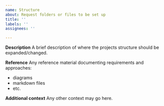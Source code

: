 ```yaml
---
name: Structure
about: Request folders or files to be set up
title: ''
labels: ''
assignees: ''

---
```


**Description**
A brief description of where the projects structure should be expanded/changed.

**Reference**
Any reference material documenting requirements and approaches:
- diagrams
- markdown files
- etc.

**Additional context**
Any other context may go here.
